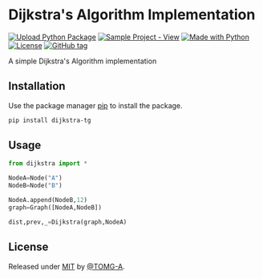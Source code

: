# Dijkstra's Algorithm Implementation
[![Upload Python Package](https://github.com/TOMG-A/DijkstrasAlgorithm/actions/workflows/python-publish.yml/badge.svg)](https://github.com/TOMG-A/DijkstrasAlgorithm/actions/workflows/python-publish.yml)
[![Sample Project - View](https://img.shields.io/badge/Sample_Project-View-informational?logo=github)](https://github.com/TOMG-A/DjikstraGraphGeneration)
[![Made with Python](https://img.shields.io/badge/Python->=3.8-blue?logo=python&logoColor=white)](https://python.org "Go to Python homepage")
[![License](https://img.shields.io/badge/License-MIT-blue)](#license)
[![GitHub tag](https://img.shields.io/github/tag/TOMG-A/DijkstrasAlgorithm?include_prereleases=&sort=semver)](https://github.com/TOMG-A/DijkstrasAlgorithm/releases/)


A simple Dijkstra's Algorithm implementation


## Installation

Use the package manager [pip](https://pip.pypa.io/en/stable/) to install the package.

```bash
pip install dijkstra-tg
```

## Usage



```python
from dijkstra import *

NodeA=Node("A")
NodeB=Node("B")

NodeA.append(NodeB,12)
graph=Graph([NodeA,NodeB])

dist,prev,_=Dijkstra(graph,NodeA)
```

## License

Released under [MIT](/LICENSE) by [@TOMG-A](https://github.com/TOMG-A).
